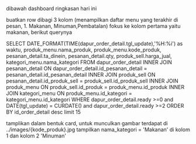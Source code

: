 dibawah dashboard ringkasan hari ini

buatkan row dibagi 3 kolom (menampilkan daftar menu yang terakhir di pesan, 1. Makanan, Minuman,Pembatalan)
fokus ke kolom pertama yaitu makanan,
berikut querynya

SELECT
DATE_FORMAT(TIME(dapur_order_detail.tgl_update),'%H:%i') as waktu,
produk_menu.nama_produk,
produk_menu.kode_produk,
pesanan_detail.ta_dinein,
pesanan_detail.qty,
produk_sell.harga_jual,
kategori_menu.nama_kategori
FROM
dapur_order_detail
INNER JOIN
pesanan_detail
ON
dapur_order_detail.id_pesanan_detail = pesanan_detail.id_pesanan_detail
INNER JOIN
produk_sell
ON
pesanan_detail.id_produk_sell = produk_sell.id_produk_sell
INNER JOIN
produk_menu
ON
produk_sell.id_produk = produk_menu.id_produk
INNER JOIN
kategori_menu
ON
produk_menu.id_kategori = kategori_menu.id_kategori
WHERE dapur_order_detail.ready >=0 and DATE(tgl_update) = CURDATE() and dapur_order_detail.ready >=2 ORDER BY id_order_detail desc limit 15

tamplikan dalam bentuk card, untuk munculkan gambar terdapat di ../images/{kode_produk}.jpg
tampilkan nama_kategori = 'Makanan' di kolom 1 dan kolom 2 'Minuman'
